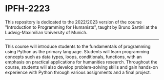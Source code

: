 # IPFH-2223
This repository is dedicated to the 2022/2023 version of the course "Introduction to Programming for Humanists", taught by Bruno Sartini at the Ludwig-Maximilian University of Munich.

---

This course will introduce students to the fundamentals of programming using Python as the primary language. Students will learn programming concepts such as data types, loops, conditionals, functions, with an emphasis on practical applications for humanities research. Throughout the course, students will also develop problem-solving skills and gain hands-on experience with Python through various assignments and a final project.

